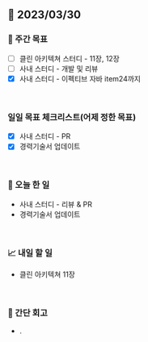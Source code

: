 ## 📅 2023/03/30


### 👏 주간 목표

- [ ] 클린 아키텍쳐 스터디 - 11장, 12장
- [ ] 사내 스터디 - 개발 및 리뷰
- [x] 사내 스터디 - 이펙티브 자바 item24까지

<br/>

### 일일 목표 체크리스트(어제 정한 목표)

- [x] 사내 스터디 - PR
- [x] 경력기술서 업데이트

<br/>

### 💯 오늘 한 일

- 사내 스터디 - 리뷰 & PR
- 경력기술서 업데이트

<br/>

### 📈 내일 할 일

- 클린 아키텍쳐 11장

<br/>

### 🤔 간단 회고

- .
 
